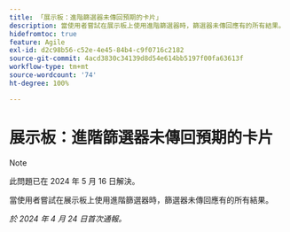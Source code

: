 ```yaml
---
title: 「展示板：進階篩選器未傳回預期的卡片」
description: 當使用者嘗試在展示板上使用進階篩選器時，篩選器未傳回應有的所有結果。
hidefromtoc: true
feature: Agile
exl-id: d2c98b56-c52e-4e45-84b4-c9f0716c2182
source-git-commit: 4acd3830c34139d8d54e614bb5197f00fa63613f
workflow-type: tm+mt
source-wordcount: '74'
ht-degree: 100%

---
```


# 展示板：進階篩選器未傳回預期的卡片

>[!NOTE]
>
>此問題已在 2024 年 5 月 16 日解決。

當使用者嘗試在展示板上使用進階篩選器時，篩選器未傳回應有的所有結果。

_於 2024 年 4 月 24 日首次通報。_
